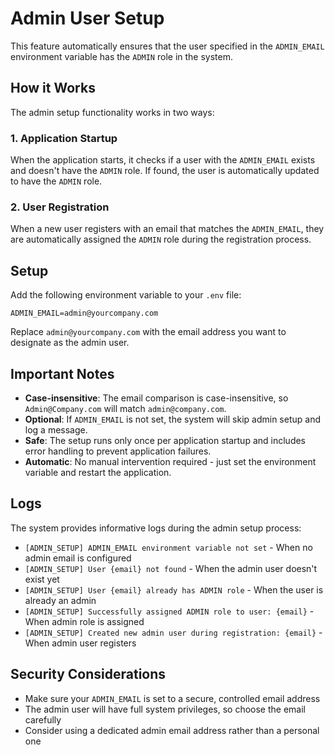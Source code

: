 # Admin User Setup

This feature automatically ensures that the user specified in the `ADMIN_EMAIL` environment variable has the `ADMIN` role in the system.

## How it Works

The admin setup functionality works in two ways:

### 1. Application Startup
When the application starts, it checks if a user with the `ADMIN_EMAIL` exists and doesn't have the `ADMIN` role. If found, the user is automatically updated to have the `ADMIN` role.

### 2. User Registration
When a new user registers with an email that matches the `ADMIN_EMAIL`, they are automatically assigned the `ADMIN` role during the registration process.

## Setup

Add the following environment variable to your `.env` file:

```env
ADMIN_EMAIL=admin@yourcompany.com
```

Replace `admin@yourcompany.com` with the email address you want to designate as the admin user.

## Important Notes

- **Case-insensitive**: The email comparison is case-insensitive, so `Admin@Company.com` will match `admin@company.com`.
- **Optional**: If `ADMIN_EMAIL` is not set, the system will skip admin setup and log a message.
- **Safe**: The setup runs only once per application startup and includes error handling to prevent application failures.
- **Automatic**: No manual intervention required - just set the environment variable and restart the application.

## Logs

The system provides informative logs during the admin setup process:

- `[ADMIN_SETUP] ADMIN_EMAIL environment variable not set` - When no admin email is configured
- `[ADMIN_SETUP] User {email} not found` - When the admin user doesn't exist yet
- `[ADMIN_SETUP] User {email} already has ADMIN role` - When the user is already an admin
- `[ADMIN_SETUP] Successfully assigned ADMIN role to user: {email}` - When admin role is assigned
- `[ADMIN_SETUP] Created new admin user during registration: {email}` - When admin user registers

## Security Considerations

- Make sure your `ADMIN_EMAIL` is set to a secure, controlled email address
- The admin user will have full system privileges, so choose the email carefully
- Consider using a dedicated admin email address rather than a personal one 